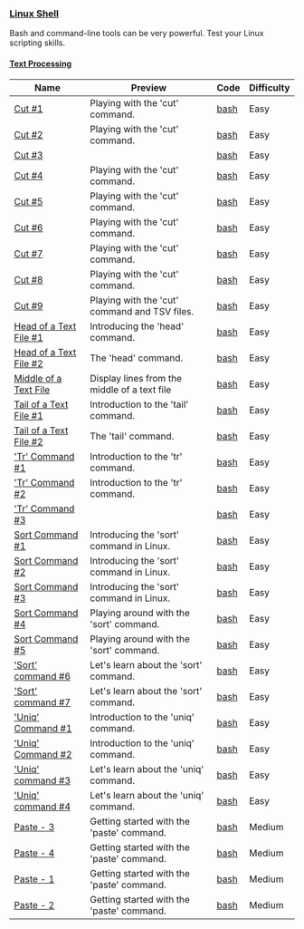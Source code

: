 
### [Linux Shell](https://www.hackerrank.com/domains/shell)
Bash and command-line tools can be very powerful. Test your Linux scripting skills.


#### [Text Processing](https://www.hackerrank.com/domains/shell/textpro)

Name | Preview | Code | Difficulty
---- | ------- | ---- | ----------
[Cut #1](https://www.hackerrank.com/challenges/text-processing-cut-1)|Playing with the 'cut' command.|[bash](text-processing-cut-1.sh)|Easy
[Cut #2](https://www.hackerrank.com/challenges/text-processing-cut-2)|Playing with the 'cut' command.|[bash](text-processing-cut-2.sh)|Easy
[Cut #3](https://www.hackerrank.com/challenges/text-processing-cut-3)||[bash](text-processing-cut-3.sh)|Easy
[Cut #4](https://www.hackerrank.com/challenges/text-processing-cut-4)|Playing with the 'cut' command.|[bash](text-processing-cut-4.sh)|Easy
[Cut #5](https://www.hackerrank.com/challenges/text-processing-cut-5)|Playing with the 'cut' command.|[bash](text-processing-cut-5.sh)|Easy
[Cut #6](https://www.hackerrank.com/challenges/text-processing-cut-6)|Playing with the 'cut' command.|[bash](text-processing-cut-6.sh)|Easy
[Cut #7](https://www.hackerrank.com/challenges/text-processing-cut-7)|Playing with the 'cut' command.|[bash](text-processing-cut-7.sh)|Easy
[Cut #8](https://www.hackerrank.com/challenges/text-processing-cut-8)|Playing with the 'cut' command.|[bash](text-processing-cut-8.sh)|Easy
[Cut #9](https://www.hackerrank.com/challenges/text-processing-cut-9)|Playing with the 'cut' command and TSV files.|[bash](text-processing-cut-9.sh)|Easy
[Head of a Text File #1](https://www.hackerrank.com/challenges/text-processing-head-1)|Introducing the 'head' command.|[bash](text-processing-head-1.sh)|Easy
[Head of a Text File #2](https://www.hackerrank.com/challenges/text-processing-head-2)|The 'head' command.|[bash](text-processing-head-2.sh)|Easy
[Middle of a Text File](https://www.hackerrank.com/challenges/text-processing-in-linux---the-middle-of-a-text-file)|Display lines from the middle of a text file|[bash](text-processing-in-linux---the-middle-of-a-text-file.sh)|Easy
[Tail of a Text File #1](https://www.hackerrank.com/challenges/text-processing-tail-1)|Introduction to the 'tail' command.|[bash](text-processing-tail-1.sh)|Easy
[Tail of a Text File #2](https://www.hackerrank.com/challenges/text-processing-tail-2)|The 'tail' command.|[bash](text-processing-tail-2.sh)|Easy
['Tr' Command #1](https://www.hackerrank.com/challenges/text-processing-tr-1)|Introduction to the 'tr' command.|[bash](text-processing-tr-1.sh)|Easy
['Tr' Command #2](https://www.hackerrank.com/challenges/text-processing-tr-2)|Introduction to the 'tr' command.|[bash](text-processing-tr-2.sh)|Easy
['Tr' Command #3](https://www.hackerrank.com/challenges/text-processing-tr-3)||[bash](text-processing-tr-3.sh)|Easy
[Sort Command #1](https://www.hackerrank.com/challenges/text-processing-sort-1)|Introducing the 'sort' command in Linux.|[bash](text-processing-sort-1.sh)|Easy
[Sort Command #2](https://www.hackerrank.com/challenges/text-processing-sort-2)|Introducing the 'sort' command in Linux.|[bash](text-processing-sort-2.sh)|Easy
[Sort Command #3](https://www.hackerrank.com/challenges/text-processing-sort-3)|Introducing the 'sort' command in Linux.|[bash](text-processing-sort-3.sh)|Easy
[Sort Command #4](https://www.hackerrank.com/challenges/text-processing-sort-4)|Playing around with the 'sort' command.|[bash](text-processing-sort-4.sh)|Easy
[Sort Command #5](https://www.hackerrank.com/challenges/text-processing-sort-5)|Playing around with the 'sort' command.|[bash](text-processing-sort-5.sh)|Easy
['Sort' command #6](https://www.hackerrank.com/challenges/text-processing-sort-6)|Let's learn about the 'sort' command.|[bash](text-processing-sort-6.sh)|Easy
['Sort' command #7](https://www.hackerrank.com/challenges/text-processing-sort-7)|Let's learn about the 'sort' command.|[bash](text-processing-sort-7.sh)|Easy
['Uniq' Command #1](https://www.hackerrank.com/challenges/text-processing-in-linux-the-uniq-command-1)|Introduction to the 'uniq' command.|[bash](text-processing-in-linux-the-uniq-command-1.sh)|Easy
['Uniq' Command #2](https://www.hackerrank.com/challenges/text-processing-in-linux-the-uniq-command-2)|Introduction to the 'uniq' command.|[bash](text-processing-in-linux-the-uniq-command-2.sh)|Easy
['Uniq' command #3](https://www.hackerrank.com/challenges/text-processing-in-linux-the-uniq-command-3)|Let's learn about the 'uniq' command.|[bash](text-processing-in-linux-the-uniq-command-3.sh)|Easy
['Uniq' command #4](https://www.hackerrank.com/challenges/text-processing-in-linux-the-uniq-command-4)|Let's learn about the 'uniq' command.|[bash](text-processing-in-linux-the-uniq-command-4.sh)|Easy
[Paste - 3](https://www.hackerrank.com/challenges/paste-3)|Getting started with the 'paste' command.|[bash](paste-3.sh)|Medium
[Paste - 4](https://www.hackerrank.com/challenges/paste-4)|Getting started with the 'paste' command.|[bash](paste-4.sh)|Medium
[Paste - 1](https://www.hackerrank.com/challenges/paste-1)|Getting started with the 'paste' command.|[bash](paste-1.sh)|Medium
[Paste - 2](https://www.hackerrank.com/challenges/paste-2)|Getting started with the 'paste' command.|[bash](paste-2.sh)|Medium

